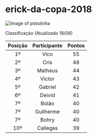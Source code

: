 # erick-da-copa-2018

![Image of pistolinha](https://mhmcdn.ynvolve.net/?w=750&h=450&quality=100&clipping=landscape&url=//manualdohomemmoderno.com.br/files/2018/06/canarinho-pistola-2.jpg&hash=7f6edc49001a3e9253b2fadda408e1719063b87e87407c32ed88525aca2c8318)

Classificação (Atualizado 18/06)

| Posição | Participante | Pontos | 
| :----: | :----: | :----: | 
| 1º | Vico | 55 |
| 2º | Cris | 48 |
| 3º | Matheus | 44 |
| 4º | Victor | 43 |
| 5º | Gabriel | 42 |
| 6º | Deivid | 41 |
| 7º | Bolão | 40 |
| 7º | Guilherme | 40 |
| 7º | Bohry | 40 |
| 10º | Callegas | 39 |




